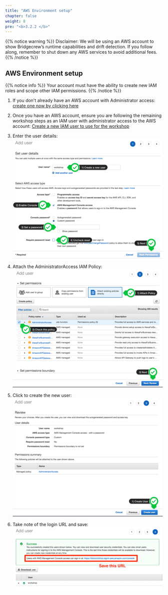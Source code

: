 ```yaml
---
title: "AWS Environment setup"
chapter: false
weight: 8
pre: "<b>3.2.2 </b>"
---
```


{{% notice warning %}}
Disclaimer: We will be using an AWS account to show Bridgecrew’s runtime capabilities and drift detection. If you follow along, remember to shut down any AWS services to avoid additional fees.
{{% /notice %}}

## AWS Environment setup

{{% notice info %}}
Your account must have the ability to create new IAM roles and scope other IAM permissions.
{{% /notice %}}

1. If you don't already have an AWS account with Administrator access: [create
one now by clicking here](https://aws.amazon.com/getting-started/)

1. Once you have an AWS account, ensure you are following the remaining workshop steps
as an IAM user with administrator access to the AWS account:
[Create a new IAM user to use for the workshop](https://console.aws.amazon.com/iam/home?#/users$new)

1. Enter the user details:
![Create User](../images/iam-1-create-user.png)

1. Attach the AdministratorAccess IAM Policy:
![Attach Policy](../images/iam-2-attach-policy.png)

1. Click to create the new user:
![Confirm User](../images/iam-3-create-user.png)

1. Take note of the login URL and save:
![Login URL](../images/iam-4-save-url.png)